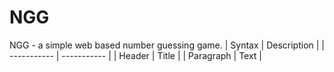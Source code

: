 # NGG
NGG - a simple web based number guessing game.
| Syntax | Description |
| ----------- | ----------- |
| Header | Title |
| Paragraph | Text | 
